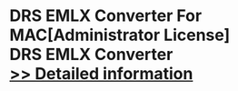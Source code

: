 # DRS EMLX Converter For MAC[Administrator License]<br />DRS EMLX Converter<br />[>> Detailed information](https://secure.shareit.com/shareit/product.html?productid=301004863&affiliateid=200057808)